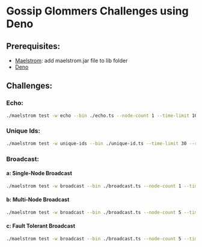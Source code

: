 # Gossip Glommers Challenges using Deno

## Prerequisites:
- [Maelstrom](https://github.com/jepsen-io/maelstrom/blob/main/doc/01-getting-ready/index.md): add maelstrom.jar file to lib folder
- [Deno](https://deno.land/manual@v1.31.2/getting_started)

## Challenges:

### Echo:
```bash
./maelstrom test -w echo --bin ./echo.ts --node-count 1 --time-limit 10
```

### Unique Ids:
```bash
./maelstrom test -w unique-ids --bin ./unique-id.ts --time-limit 30 --rate 1000 --node-count 3 --availability total --nemesis partition
```

### Broadcast:
#### a: Single-Node Broadcast
```bash
./maelstrom test -w broadcast --bin ./broadcast.ts --node-count 1 --time-limit 20 --rate 10
```
#### b: Multi-Node Broadcast
```bash
./maelstrom test -w broadcast --bin ./broadcast.ts --node-count 5 --time-limit 20 --rate 10
```
#### c: Fault Tolerant Broadcast
```bash
./maelstrom test -w broadcast --bin ./broadcast.ts --node-count 5 --time-limit 20 --rate 10 --nemesis partition
```